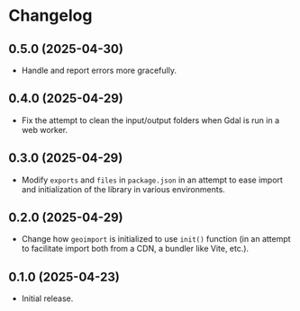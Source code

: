# Changelog

## 0.5.0 (2025-04-30)

- Handle and report errors more gracefully.

## 0.4.0 (2025-04-29)

- Fix the attempt to clean the input/output folders when Gdal is run in a web worker.

## 0.3.0 (2025-04-29)

- Modify `exports` and `files` in `package.json` in an attempt to ease import and initialization
  of the library in various environments.

## 0.2.0 (2025-04-29)

- Change how `geoimport` is initialized to use `init()` function
  (in an attempt to facilitate import both from a CDN, a bundler like Vite, etc.).

## 0.1.0 (2025-04-23)

- Initial release.
